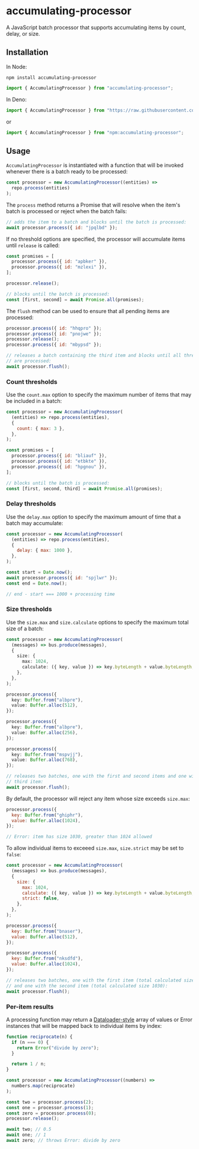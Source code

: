 # accumulating-processor

A JavaScript batch processor that supports accumulating items by count, delay,
or size.

## Installation

In Node:

```
npm install accumulating-processor
```

```js
import { AccumulatingProcessor } from "accumulating-processor";
```

In Deno:

```js
import { AccumulatingProcessor } from "https://raw.githubusercontent.com/dstelljes/accumulating-processor/1.0.0/mod.ts";
```

or

```js
import { AccumulatingProcessor } from "npm:accumulating-processor";
```

## Usage

`AccumulatingProcessor` is instantiated with a function that will be invoked
whenever there is a batch ready to be processed:

```js
const processor = new AccumulatingProcessor((entities) =>
  repo.process(entities)
);
```

The `process` method returns a Promise that will resolve when the item's batch
is processed or reject when the batch fails:

```js
// adds the item to a batch and blocks until the batch is processed:
await processor.process({ id: "jpqlbd" });
```

If no threshold options are specified, the processor will accumulate items until
`release` is called:

```js
const promises = [
  processor.process({ id: "apbker" }),
  processor.process({ id: "mzlexi" }),
];

processor.release();

// blocks until the batch is processed:
const [first, second] = await Promise.all(promises);
```

The `flush` method can be used to ensure that all pending items are processed:

```js
processor.process({ id: "hhqpro" });
processor.process({ id: "pnojwe" });
processor.release();
processor.process({ id: "mbypsd" });

// releases a batch containing the third item and blocks until all three items
// are processed:
await processor.flush();
```

### Count thresholds

Use the `count.max` option to specify the maximum number of items that may be
included in a batch:

```js
const processor = new AccumulatingProcessor(
  (entities) => repo.process(entities),
  {
    count: { max: 3 },
  },
);

const promises = [
  processor.process({ id: "bliauf" }),
  processor.process({ id: "etbkte" }),
  processor.process({ id: "hpgnou" }),
];

// blocks until the batch is processed:
const [first, second, third] = await Promise.all(promises);
```

### Delay thresholds

Use the `delay.max` option to specify the maximum amount of time that a batch
may accumulate:

```js
const processor = new AccumulatingProcessor(
  (entities) => repo.process(entities),
  {
    delay: { max: 1000 },
  },
);

const start = Date.now();
await processor.process({ id: "spjlwr" });
const end = Date.now();

// end - start === 1000 + processing time
```

### Size thresholds

Use the `size.max` and `size.calculate` options to specify the maximum total
size of a batch:

```ts
const processor = new AccumulatingProcessor(
  (messages) => bus.produce(messages),
  {
    size: {
      max: 1024,
      calculate: ({ key, value }) => key.byteLength + value.byteLength,
    },
  },
);

processor.process({
  key: Buffer.from("albpre"),
  value: Buffer.alloc(512),
});

processor.process({
  key: Buffer.from("albpre"),
  value: Buffer.alloc(256),
});

processor.process({
  key: Buffer.from("mspvjj"),
  value: Buffer.alloc(768),
});

// releases two batches, one with the first and second items and one with the
// third item:
await processor.flush();
```

By default, the processor will reject any item whose size exceeds `size.max`:

```js
processor.process({
  key: Buffer.from("ghiphr"),
  value: Buffer.alloc(1024),
});

// Error: item has size 1030, greater than 1024 allowed
```

To allow individual items to exceeed `size.max`, `size.strict` may be set to
`false`:

```js
const processor = new AccumulatingProcessor(
  (messages) => bus.produce(messages),
  {
    size: {
      max: 1024,
      calculate: ({ key, value }) => key.byteLength + value.byteLength,
      strict: false,
    },
  },
);

processor.process({
  key: Buffer.from("bnaser"),
  value: Buffer.alloc(512),
});

processor.process({
  key: Buffer.from("nksdfd"),
  value: Buffer.alloc(1024),
});

// releases two batches, one with the first item (total calculated size 518)
// and one with the second item (total calculated size 1030):
await processor.flush();
```

### Per-item results

A processing function may return a
[Dataloader-style](https://github.com/graphql/dataloader#batch-function) array
of values or Error instances that will be mapped back to individual items by
index:

```js
function reciprocate(n) {
  if (n === 0) {
    return Error("divide by zero");
  }

  return 1 / n;
}

const processor = new AccumulatingProcessor((numbers) =>
  numbers.map(reciprocate)
);

const two = processor.process(2);
const one = processor.process(1);
const zero = processor.process(0);
processor.release();

await two; // 0.5
await one; // 1
await zero; // throws Error: divide by zero
```
